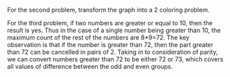 For the second problem, transform the graph into a 2 coloring problem.

For the third problem, if two numbers are greater or equal to 10, then the result is yes. Thus in the case of a single number being greater than 10, the maximum count of the rest of the numbers are 8\*9=72. The key observation is that if the number is greater than 72, then the part greater than 72 can be cancelled in pairs of 2. Taking in to consideration of parity, we can convert numbers greater than 72 to be either 72 or 73, which covers all values of difference between the odd and even groups.
